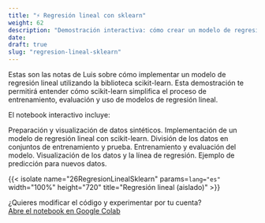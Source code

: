 ```yaml
---
title: "⚡ Regresión lineal con sklearn"
weight: 62
description: "Demostración interactiva: cómo crear un modelo de regresión lineal utilizando la biblioteca scikit-learn."
date:
draft: true 
slug: "regresion-lineal-sklearn"
---
```


Estas son las notas de Luis sobre cómo implementar un modelo de regresión lineal utilizando la biblioteca scikit-learn. Esta demostración te permitirá entender cómo scikit-learn simplifica el proceso de entrenamiento, evaluación y uso de modelos de regresión lineal.

El notebook interactivo incluye:

Preparación y visualización de datos sintéticos.
Implementación de un modelo de regresión lineal con scikit-learn.
División de los datos en conjuntos de entrenamiento y prueba.
Entrenamiento y evaluación del modelo.
Visualización de los datos y la línea de regresión.
Ejemplo de predicción para nuevos datos.


{{< isolate name="26RegresionLinealSklearn" params=`lang="es"` width="100%" height="720" title="Regresión lineal (aislado)" >}}




¿Quieres modificar el código y experimentar por tu cuenta?  
[Abre el notebook en Google Colab](https://drive.google.com/file/d/1-qzaTrUynhvjiUbfQM7N3bBo60rSOUh3/view?usp=sharing)
